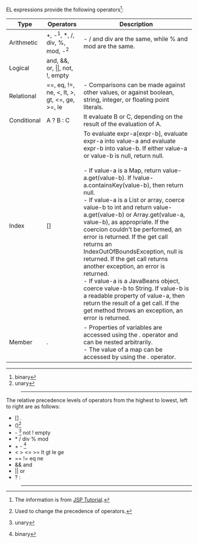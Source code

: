 EL expressions provide the following operators[^1]:

| Type | Operators | Description |
|------|-----------|-------------|
| Arithmetic | +, -<sup>1</sup>, *, /, div, %, mod, -<sup>2</sup> | - / and div are the same, while % and mod are the same. |
| Logical | and, &&, or, \|\|, not, !, empty | |
| Relational | ==, eq, !=, ne, <, lt, >, gt, <=, ge, >=, le | - Comparisons can be made against other values, or against boolean, string, integer, or floating point literals. |
| Conditional | A ? B : C | It evaluate B or C, depending on the result of the evaluation of A. |
| Index | [] | To evaluate expr-a[expr-b], evaluate expr-a into value-a and evaluate expr-b into value-b. If either value-a or value-b is null, return null.<br><br>- If value-a is a Map, return value-a.get(value-b). If !value-a.containsKey(value-b), then return null.<br>- If value-a is a List or array, coerce value-b to int and return value-a.get(value-b) or Array.get(value-a, value-b), as appropriate. If the coercion couldn't be performed, an error is returned. If the get call returns an IndexOutOfBoundsException, null is returned. If the get call returns another exception, an error is returned.<br>- If value-a is a JavaBeans object, coerce value-b to String. If value-b is a readable property of value-a, then return the result of a get call. If the get method throws an exception, an error is returned. |
| Member | . | - Properties of variables are accessed using the . operator and can be nested arbitrarily.<br>- The value of a map can be accessed by using the . operator. |
<aside id="footnotes" class="footnotes footnotes-end-of-document"
role="doc-endnotes">
<hr />
<ol>
<li id="fn1">binary<a href="#fnref1" class="footnote-back"
role="doc-backlink">↩︎</a></li>
<li id="fn2">unary<a href="#fnref2" class="footnote-back"
role="doc-backlink">↩︎</a></li>
</ol>
</aside>

> ------------------------------------------------------------------------
>
> <references/>

The relative precedence levels of operators from the highest to lowest,
left to right are as follows:

- \[\] .
- ()[^2]
- \- [^3] not ! empty
- \* / div % mod
- \+ - [^4]
- \< \> \<= \>= lt gt le ge
- == != eq ne
- && and
- \|\| or
- ? :

> ------------------------------------------------------------------------
>
> <references/>



[^1]: The information is from [JSP Tutorial](http://download.oracle.com/javaee/1.4/tutorial/doc/JSPIntro7.html).

[^2]: Used to change the precedence of operators.

[^3]: unary

[^4]: binary
